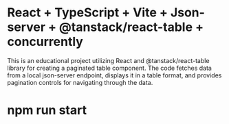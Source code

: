 # React + TypeScript + Vite + Json-server + @tanstack/react-table + concurrently

This is an educational project utilizing React and @tanstack/react-table library for creating a paginated table component. The code fetches data from a local json-server endpoint, displays it in a table format, and provides pagination controls for navigating through the data.

# npm run start